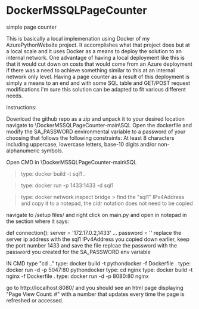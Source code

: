 # DockerMSSQLPageCounter
simple page counter



This is basically a local implemenation using Docker of my AzurePythonWebsite project. It accomplishes what that project does but at a local scale and it uses Docker as a means to deploy the solution to an internal network.
One advantage of having a local deployment like this is that it would cut down on costs that would come from an Azure deployment if there was a need to achieve something similar to this at an internal network only level.
Having a page counter as a result of this deployment is simply a means to an end and with some SQL table and GET/POST request modifications i'm sure this solution can be adapted to fit various different needs.

instructions:

Download the github repo as a zip and unpack it to your desired location
  navigate to \DockerMSSQLPageCounter-main\SQL
  Open the dockerfile and modify the SA_PASSWORD environmental variable to a password of your choosing that follows the following constraints: 
  	At least 8 characters including uppercase, lowercase letters, base-10 digits and/or non-alphanumeric symbols.
	
  Open CMD in \DockerMSSQLPageCounter-main\SQL
   > type: docker build -t sql1 .
   
   > type: docker run -p 1433:1433 -d sql1
   
   > type: docker network inspect bridge
   	 > find the "sql1" IPv4Address and copy it to a notepad, the cidr notation does not need to be copied
	 
navigate to /setup files/ and right click on main.py and open in notepad
in the section where it says: 

def connection():
server = '172.17.0.2,1433' 
...
password = '<password hehere>'
      replace the server ip address with the sql1 IPv4Address you copied down earlier, keep the port number 1433 and save the file
      replcae the password with the password you created for the SA_PASSWORD env variable
	
IN CMD type "cd .."
    type: docker build -t pythondocker -f Dockerfile .
    type: docker run -d -p 5047:80 pythondocker
    type: cd nginx
    type: docker build -t nginx -f Dockerfile .
    type: docker run -d -p 8080:80 nginx
	
go to http://localhost:8080/ and you should see an html page displaying "Page View Count: #" with a number that updates every time the page is refreshed or accessed.
